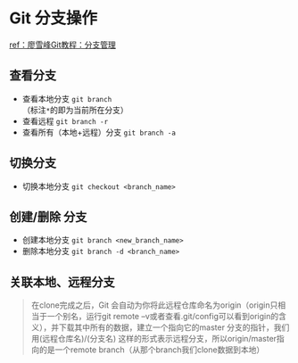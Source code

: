 # Git 分支操作
[ref：廖雪峰Git教程：分支管理](https://www.liaoxuefeng.com/wiki/896043488029600/900003767775424)

## 查看分支  
- 查看本地分支 `git branch`   
  （标注`*`的即为当前所在分支）
- 查看远程 `git branch -r`  
- 查看所有（本地+远程）分支 `git branch -a`  

## 切换分支  
- 切换本地分支 `git checkout <branch_name>`  

## 创建/删除 分支
- 创建本地分支 `git branch <new_branch_name>`  
- 删除本地分支 `git branch -d <branch_name>`  

## 关联本地、远程分支  
> 在clone完成之后，Git 会自动为你将此远程仓库命名为origin（origin只相当于一个别名，运行git remote –v或者查看.git/config可以看到origin的含义），并下载其中所有的数据，建立一个指向它的master 分支的指针，我们用(远程仓库名)/(分支名) 这样的形式表示远程分支，所以origin/master指向的是一个remote branch（从那个branch我们clone数据到本地）
